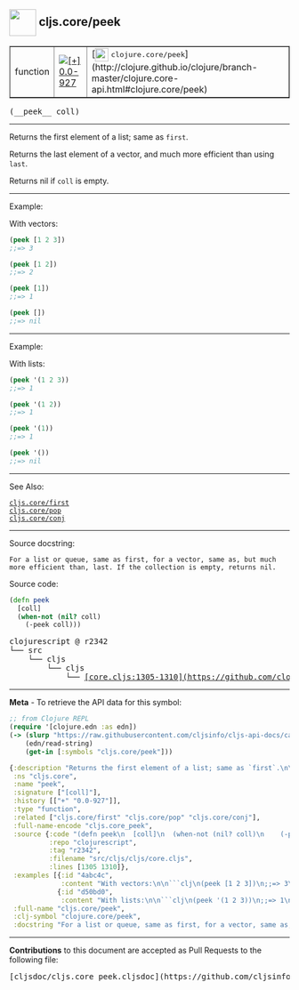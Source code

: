 ## <img width="48px" valign="middle" src="http://i.imgur.com/Hi20huC.png"> cljs.core/peek

 <table border="1">
<tr>

<td>function</td>
<td><a href="https://github.com/cljsinfo/cljs-api-docs/tree/0.0-927"><img valign="middle" alt="[+] 0.0-927" src="https://img.shields.io/badge/+-0.0--927-lightgrey.svg"></a> </td>
<td>
[<img height="24px" valign="middle" src="http://i.imgur.com/1GjPKvB.png"> <samp>clojure.core/peek</samp>](http://clojure.github.io/clojure/branch-master/clojure.core-api.html#clojure.core/peek)
</td>
</tr>
</table>

 <samp>
(__peek__ coll)<br>
</samp>

---

Returns the first element of a list; same as `first`.

Returns the last element of a vector, and much more efficient than using `last`.

Returns nil if `coll` is empty.

---

Example:

With vectors:

```clj
(peek [1 2 3])
;;=> 3

(peek [1 2])
;;=> 2

(peek [1])
;;=> 1

(peek [])
;;=> nil
```

---
Example:

With lists:

```clj
(peek '(1 2 3))
;;=> 1

(peek '(1 2))
;;=> 1

(peek '(1))
;;=> 1

(peek '())
;;=> nil
```

---

See Also:

[`cljs.core/first`](cljs.core_first.md)<br>
[`cljs.core/pop`](cljs.core_pop.md)<br>
[`cljs.core/conj`](cljs.core_conj.md)<br>

---

Source docstring:

```
For a list or queue, same as first, for a vector, same as, but much
more efficient than, last. If the collection is empty, returns nil.
```

Source code:

```clj
(defn peek
  [coll]
  (when-not (nil? coll)
    (-peek coll)))
```

 <pre>
clojurescript @ r2342
└── src
    └── cljs
        └── cljs
            └── <ins>[core.cljs:1305-1310](https://github.com/clojure/clojurescript/blob/r2342/src/cljs/cljs/core.cljs#L1305-L1310)</ins>
</pre>


---

__Meta__ - To retrieve the API data for this symbol:

```clj
;; from Clojure REPL
(require '[clojure.edn :as edn])
(-> (slurp "https://raw.githubusercontent.com/cljsinfo/cljs-api-docs/catalog/cljs-api.edn")
    (edn/read-string)
    (get-in [:symbols "cljs.core/peek"]))
```

```clj
{:description "Returns the first element of a list; same as `first`.\n\nReturns the last element of a vector, and much more efficient than using `last`.\n\nReturns nil if `coll` is empty.",
 :ns "cljs.core",
 :name "peek",
 :signature ["[coll]"],
 :history [["+" "0.0-927"]],
 :type "function",
 :related ["cljs.core/first" "cljs.core/pop" "cljs.core/conj"],
 :full-name-encode "cljs.core_peek",
 :source {:code "(defn peek\n  [coll]\n  (when-not (nil? coll)\n    (-peek coll)))",
          :repo "clojurescript",
          :tag "r2342",
          :filename "src/cljs/cljs/core.cljs",
          :lines [1305 1310]},
 :examples [{:id "4abc4c",
             :content "With vectors:\n\n```clj\n(peek [1 2 3])\n;;=> 3\n\n(peek [1 2])\n;;=> 2\n\n(peek [1])\n;;=> 1\n\n(peek [])\n;;=> nil\n```"}
            {:id "d50bd0",
             :content "With lists:\n\n```clj\n(peek '(1 2 3))\n;;=> 1\n\n(peek '(1 2))\n;;=> 1\n\n(peek '(1))\n;;=> 1\n\n(peek '())\n;;=> nil\n```"}],
 :full-name "cljs.core/peek",
 :clj-symbol "clojure.core/peek",
 :docstring "For a list or queue, same as first, for a vector, same as, but much\nmore efficient than, last. If the collection is empty, returns nil."}

```

---

__Contributions__ to this document are accepted as Pull Requests to the following file:

 <pre>
[cljsdoc/cljs.core_peek.cljsdoc](https://github.com/cljsinfo/cljs-api-docs/blob/master/cljsdoc/cljs.core_peek.cljsdoc)
</pre>

